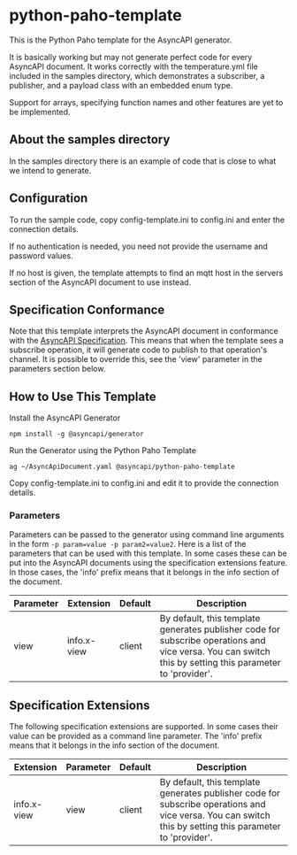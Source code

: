 # python-paho-template
This is the Python Paho template for the AsyncAPI generator.

It is basically working but may not generate perfect code for every AsyncAPI document. It works correctly with the temperature.yml file included in the samples directory, which demonstrates a subscriber, a publisher, and a payload class with an embedded enum type.

Support for arrays, specifying function names and other features are yet to be implemented.

## About the samples directory

In the samples directory there is an example of code that is close to what we intend to generate.

## Configuration

To run the sample code, copy config-template.ini to config.ini and enter the connection details.

If no authentication is needed, you need not provide the username and password values.

If no host is given, the template attempts to find an mqtt host in the servers section of the AsyncAPI document to use instead.

## Specification Conformance
Note that this template interprets the AsyncAPI document in conformance with the [AsyncAPI Specification](https://www.asyncapi.com/docs/specifications/2.0.0/).
This means that when the template sees a subscribe operation, it will generate code to publish to that operation's channel.
It is possible to override this, see the 'view' parameter in the parameters section below.

## How to Use This Template

Install the AsyncAPI Generator
```
npm install -g @asyncapi/generator
```

Run the Generator using the Python Paho Template
```
ag ~/AsyncApiDocument.yaml @asyncapi/python-paho-template
```

Copy config-template.ini to config.ini and edit it to provide the connection details.

### Parameters

Parameters can be passed to the generator using command line arguments in the form ```-p param=value -p param2=value2```. Here is a list of the parameters that can be used with this template. In some cases these can be put into the AsyncAPI documents using the specification extensions feature. In those cases, the 'info' prefix means that it belongs in the info section of the document.

Parameter | Extension | Default | Description
----------|-----------|---------|---
view | info.x-view | client | By default, this template generates publisher code for subscribe operations and vice versa. You can switch this by setting this parameter to 'provider'.

## Specification Extensions

The following specification extensions are supported. In some cases their value can be provided as a command line parameter. The 'info' prefix means that it belongs in the info section of the document.

Extension | Parameter | Default | Description
----------|-----------|---------|-------------
info.x-view | view | client | By default, this template generates publisher code for subscribe operations and vice versa. You can switch this by setting this parameter to 'provider'.


